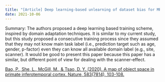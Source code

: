 ```yaml
---
title: "[Article] Deep learning-based unlearning of dataset bias for MRI harmonisation and confound removal."
date: 2021-10-06
---
```



Summary: The authors proposed a deep learning based training scheme, inspired by domain adaptation techniques. It is similar to my current study, but this study proposed a consecutive training process since they assumed that they may not know main task label (i.e., prediction target such as age, gender, p-factor) even they can know all available domain label (e.g., site, scanner). It would be good to present this paper because this paper has a similar, but different point of view for dealing with the scanner-effect.



[Bao, P., She, L., McGill, M., & Tsao, D. Y. (2020). A map of object space in primate inferotemporal cortex. Nature, 583(7814), 103-108.](https://www.biorxiv.org/content/10.1101/2020.10.09.332973v1) <br/>
